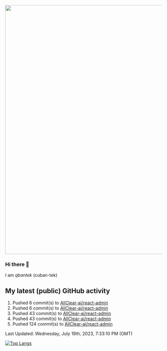 <img src="https://user-images.githubusercontent.com/1090192/231227350-b13c0797-9e41-42a4-ab5c-d0e234d2a3d2.png" width="800px" />

### Hi there 👋

I am *qbantek* (cuban-tek)

<!--
**qbantek/qbantek** is a ✨ _special_ ✨ repository because its `README.md` (this file) appears on your GitHub profile.

Here are some ideas to get you started:

- 🔭 I’m currently working on ...
- 🌱 I’m currently learning ...
- 👯 I’m looking to collaborate on ...
- 🤔 I’m looking for help with ...
- 💬 Ask me about ...
- 📫 How to reach me: ...
- 😄 Pronouns: ...
- ⚡ Fun fact: ...
-->

## My latest (public) GitHub activity
<!--RECENT_ACTIVITY:start-->
1. Pushed 6 commit(s) to [AllClear-ai/react-admin](https://github.com/AllClear-ai/react-admin)<br>
2. Pushed 6 commit(s) to [AllClear-ai/react-admin](https://github.com/AllClear-ai/react-admin)<br>
3. Pushed 43 commit(s) to [AllClear-ai/react-admin](https://github.com/AllClear-ai/react-admin)<br>
4. Pushed 43 commit(s) to [AllClear-ai/react-admin](https://github.com/AllClear-ai/react-admin)<br>
5. Pushed 124 commit(s) to [AllClear-ai/react-admin](https://github.com/AllClear-ai/react-admin)<br>
<!--RECENT_ACTIVITY:end-->

<!--RECENT_ACTIVITY:last_update-->
Last Updated: Wednesday, July 19th, 2023, 7:33:10 PM (GMT)
<!--RECENT_ACTIVITY:last_update_end-->


[![Top Langs](https://github-readme-stats.vercel.app/api/top-langs/?username=qbantek&langs_count=10&hide_progress=true)](https://github.com/anuraghazra/github-readme-stats)

